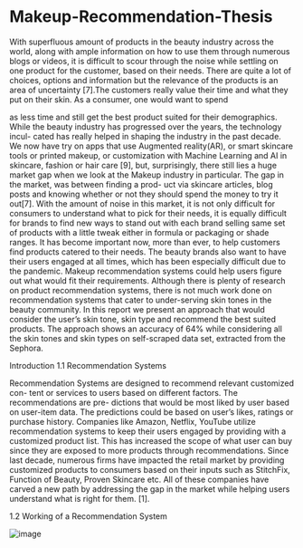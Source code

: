 # Makeup-Recommendation-Thesis

With superfluous amount of products in the beauty industry across the world, along with ample information on how to use them through numerous blogs or videos, it is difficult to scour through the noise while settling on one product for the customer, based on their needs. There are quite a lot of choices, options and information but the relevance of the products is an area of uncertainty [7].The customers really value their time and what they put on their skin. As a consumer, one would want to spend
 
as less time and still get the best product suited for their demographics.
While the beauty industry has progressed over the years, the technology incul- cated has really helped in shaping the industry in the past decade. We now have try on apps that use Augmented reality(AR), or smart skincare tools or printed makeup, or customization with Machine Learning and AI in skincare, fashion or hair care [9], but, surprisingly, there still lies a huge market gap when we look at the Makeup industry in particular. The gap in the market, was between finding a prod- uct via skincare articles, blog posts and knowing whether or not they should spend the money to try it out[7].
With the amount of noise in this market, it is not only difficult for consumers to understand what to pick for their needs, it is equally difficult for brands to find new ways to stand out with each brand selling same set of products with a little tweak either in formula or packaging or shade ranges. It has become important now, more than ever, to help customers find products catered to their needs. The beauty brands also want to have their users engaged at all times, which has been especially difficult due to the pandemic. Makeup recommendation systems could help users figure out what would fit their requirements.
Although there is plenty of research on product recommendation systems, there is not much work done on recommendation systems that cater to under-serving skin tones in the beauty community. In this report we present an approach that would consider the user’s skin tone, skin type and recommend the best suited products. The approach shows an accuracy of 64% while considering all the skin tones and skin types on self-scraped data set, extracted from the Sephora.
 

Introduction
1.1	Recommendation  Systems

Recommendation Systems are designed to recommend relevant customized con- tent or services to users based on different factors. The recommendations are pre- dictions that would be most liked by user based on user-item data. The predictions could be based on user’s likes, ratings or purchase history. Companies like Amazon, Netflix, YouTube utilize recommendation systems to keep their users engaged by providing with a customized product list. This has increased the scope of what user can buy since they are exposed to more products through recommendations. Since last decade, numerous firms have impacted the retail market by providing customized products to consumers based on their inputs such as StitchFix, Function of Beauty, Proven Skincare etc. All of these companies have carved a new path by addressing the gap in the market while helping users understand what is right for them. [1].
 
1.2	Working of a Recommendation System

![image](https://user-images.githubusercontent.com/56017346/121244799-518b3480-c86d-11eb-9471-0f881bbab96e.png)
